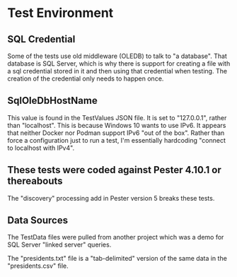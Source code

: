 # Test Environment

## SQL Credential

Some of the tests use old middleware (OLEDB) to talk to "a database". That database is SQL Server, which is why there is support
for creating a file with a sql credential stored in it and then using that credential when testing. The creation of the credential
only needs to happen once.

## SqlOleDbHostName

This value is found in the TestValues JSON file. It is set to "127.0.0.1", rather than "localhost". This is because Windows 10
wants to use IPv6. It appears that neither Docker nor Podman support IPv6 "out of the box". Rather than force a configuration
just to run a test, I'm essentially hardcoding "connect to localhost with IPv4".

## These tests were coded against Pester 4.10.1 or thereabouts

The "discovery" processing add in Pester version 5 breaks these tests.

## Data Sources

The TestData files were pulled from another project which was a demo for SQL Server "linked server" queries.

The "presidents.txt" file is a "tab-delimited" version of the same data in the "presidents.csv" file.
